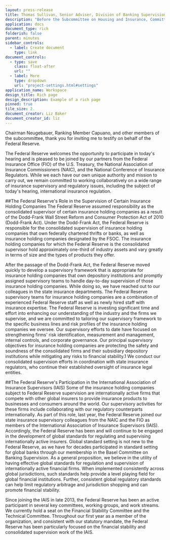```yaml
---
layout: press-release
title: Thomas Sullivan, Senior Adviser, Division of Banking Supervision and Regulation
description: "Before the Subcommittee on Housing and Insurance, Committee on Financial Services, U.S. House of Representatives, Washington, D.C. November 18, 2014."
application: docs
document_type: rich
folderish: false
parent: minutes
sidebar_controls:
  - label: Create document
    type: link
document_controls:
  - type: save
    class: float-after
    url: ""
  - label: More
    type: dropdown
    url: "project-settings.html#settings"
application_name: Workspace
design_title: Rich page
design_description: Example of a rich page
pinned: true
tile_size: 2.
document_creator: Liz Baker
document_creator_id: liz
---
```


Chairman Neugebauer, Ranking Member Capuano, and other members of the subcommittee, thank you for inviting me to testify on behalf of the Federal Reserve.

The Federal Reserve welcomes the opportunity to participate in today's hearing and is pleased to be joined by our partners from the Federal Insurance Office (FIO) of the U.S. Treasury, the National Association of Insurance Commissioners (NAIC), and the National Conference of Insurance Regulators. While we each have our own unique authority and mission to carry out, we remain committed to working collaboratively on a wide range of insurance supervisory and regulatory issues, including the subject of today's hearing, international insurance regulation.

##The Federal Reserve's Role in the Supervision of Certain Insurance Holding Companies
The Federal Reserve assumed responsibility as the consolidated supervisor of certain insurance holding companies as a result of the Dodd-Frank Wall Street Reform and Consumer Protection Act of 2010 (Dodd-Frank Act). Under the Dodd-Frank Act, the Federal Reserve is responsible for the consolidated supervision of insurance holding companies that own federally chartered thrifts or banks, as well as insurance holding companies designated by the FSOC. The insurance holding companies for which the Federal Reserve is the consolidated supervisor hold approximately one-third of industry assets and vary greatly in terms of size and the types of products they offer.

After the passage of the Dodd-Frank Act, the Federal Reserve moved quickly to develop a supervisory framework that is appropriate for insurance holding companies that own depository institutions and promptly assigned supervisory teams to handle day-to-day supervision of those insurance holding companies. While doing so, we have reached out to our colleagues in the state insurance departments. The Federal Reserve supervisory teams for insurance holding companies are a combination of experienced Federal Reserve staff as well as newly hired staff with insurance expertise. The Federal Reserve is investing significant time and effort into enhancing our understanding of the industry and the firms we supervise, and we are committed to tailoring our supervisory framework to the specific business lines and risk profiles of the insurance holding companies we oversee. Our supervisory efforts to date have focused on strengthening firms' risk identification, measurement and management, internal controls, and corporate governance. Our principal supervisory objectives for insurance holding companies are protecting the safety and soundness of the consolidated firms and their subsidiary depository institutions while mitigating any risks to financial stability.1 We conduct our consolidated supervision efforts in coordination with state insurance regulators, who continue their established oversight of insurance legal entities.

##The Federal Reserve's Participation in the International Association of Insurance Supervisors (IAIS)
Some of the insurance holding companies subject to Federal Reserve supervision are internationally active firms that compete with other global insurers to provide insurance products to businesses and consumers around the world. Our supervisory activities for these firms include collaborating with our regulatory counterparts internationally. As part of this role, last year, the Federal Reserve joined our state insurance supervisory colleagues from the NAIC and the FIO as members of the International Association of Insurance Supervisors (IAIS). Accordingly, the Federal Reserve has been and will continue to be engaged in the development of global standards for regulating and supervising internationally active insurers. Global standard setting is not new to the Federal Reserve, as we have for decades participated in standard setting for global banks through our membership in the Basel Committee on Banking Supervision. As a general proposition, we believe in the utility of having effective global standards for regulation and supervision of internationally active financial firms. When implemented consistently across global jurisdictions, such standards help provide a level playing field for global financial institutions. Further, consistent global regulatory standards can help limit regulatory arbitrage and jurisdiction shopping and can promote financial stability.

Since joining the IAIS in late 2013, the Federal Reserve has been an active participant in several key committees, working groups, and work streams. We currently hold a seat on the Financial Stability Committee and the Technical Committee. Throughout our first year as a member of the organization, and consistent with our statutory mandate, the Federal Reserve has been particularly focused on the financial stability and consolidated supervision work of the IAIS.